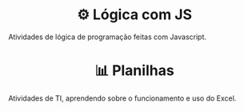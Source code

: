 <h1 text align= "center">⚙ Lógica com JS </h1>
<p text align= "justify">Atividades de lógica de programação feitas com Javascript.</p>  

<h1 text align= "center">📊 Planilhas </h1>
<p text align= "justify">Atividades de TI, aprendendo sobre o funcionamento e uso do Excel.</p>